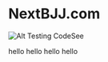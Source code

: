 # NextBJJ.com

![Alt](https://repobeats.axiom.co/api/embed/763892434b77e5987f0deab28b9270f13cc7867f.svg "Repobeats analytics image")
Testing CodeSee

hello
hello
hello
hello
